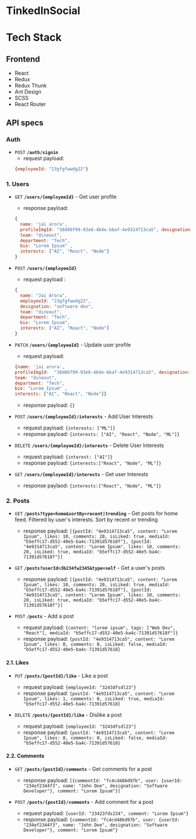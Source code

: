 # TinkedInSocial

# Tech Stack

## Frontend 
  - React
  - Redux
  - Redux Thunk
  - Ant Design
  - SCSS
  - React Router


## API specs


### Auth

- `POST` **`/auth/signin`**
  - request payload: 
  ```javascript
  {employeeId: "23gfgfwwdg22"}
  ``` 

### 1. Users

- `GET` **`/users/{employeeId}`** - Get user profile
  -  response payload: 
  ```javascript
  {
    name: 'jai arora',
    profileImgId: "38d86f99-93e6-4b4e-bbaf-4e9314713ca5", designation: "software dev",
    team: "dineout",
    department: "Tech",
    bio: "Lorem Ipsum" ,
    interests: ["AI", "React", "Node"]
  }
  ```

- `POST` **`/users/{employeeId}`**
  - request payload : 
  ```javascript
  {
    name: "Jai Arora", 
    employeeId: "23gfgfwwdg22",
    designation: "software dev",
    team: "dineout",
    department: "Tech",
    bio: "Lorem Ipsum",
    interests: ["AI", "React", "Node"]
  }
  ```
  
- `PATCH` **`/users/{employeeId}`** - Update user profile
  - request payload: 
  ```javascript
  {name: 'jai arora',
  profileImgId:  "38d86f99-93e6-4b4e-bbaf-4e9314713ca5", designation: "software dev",
  team: "dineout", 
  department: "Tech", 
  bio: "Lorem Ipsum" , 
  interests: ["AI", "React", "Node"]}
  ```
  - response payload: `{}`
  
- `POST` **`/users/{employeeId}/interests`** - Add User Interests
  - request payload: `{interests: ["ML"]}`
  - response payload: `{interests: ["AI", "React", "Node", "ML"]}`

- `DELETE` **`/users/{employeeId}/interests`** - Delete User Interests
  - request payload: `{interest: ["AI"]}`
  - response payload: `{interests:["React", "Node", "ML"]}`

- `GET` **`/users/{employeeId}/interests`** - Get user Interests
  - response paylaod: `{interests:["React", "Node", "ML"]}`

### 2. Posts

- `GET` **`/posts?type=home&sortBy=recent|trending`** - Get posts for home feed. Filtered by user's interests. Sort by recent or trending
  - response payload: `[{postId: "4e9314713ca5", content: "Lorem Ipsum", likes: 10, comments: 20, isLiked: true, mediaId: "b5effc17-d552-40e5-ba4c-71391d57618f"}, {postId: "4e9314713ca5", content: "Lorem Ipsum", likes: 10, comments: 20, isLiked: true, mediaId: "b5effc17-d552-40e5-ba4c-71391d57618f"}]` 

- `GET` **`/posts?userId=3b234fw2345&type=self`** - Get a user's posts 
  - response payload: `[{postId: "4e9314713ca5", content: "Lorem Ipsum", likes: 10, comments: 20, isLiked: true, mediaId: "b5effc17-d552-40e5-ba4c-71391d57618f"}, {postId: "4e9314713ca5", content: "Lorem Ipsum", likes: 10, comments: 20, isLiked: true, mediaId: "b5effc17-d552-40e5-ba4c-71391d57618f"}]` 

- `POST` **`/posts`** - Add a post
  - request payload: `{content: "lorem ipsum", tags: ["Web Dev", "React"], mediaId: "b5effc17-d552-40e5-ba4c-71391d57618f"]}`
  - response payload: `{postId: "4e9314713ca5", content: "Lorem Ipsum", likes: 0, comments: 0, isLiked: false, mediaId: "b5effc17-d552-40e5-ba4c-71391d57618}`

#### 2.1. Likes

- `PUT` **`/posts/{postId}/like`** - Like a post
  - request payload: `{employeeId: "3243dfsdl23"}`
  - response payload: `{postId: "4e9314713ca5", content: "Lorem Ipsum", likes: 1, comments: 0, isLiked: true, mediaId: "b5effc17-d552-40e5-ba4c-71391d57618}`

- `DELETE` **`/posts/{postId}/like`** - Dislike a post
  - request payload: `{employeeId: "3243dfsdl23"}`
  - response payload: `{postId: "4e9314713ca5", content: "Lorem Ipsum", likes: 0, comments: 0, isLiked: false, mediaId: "b5effc17-d552-40e5-ba4c-71391d57618}`

#### 2.2. Comments

- `GET` **`/posts/{postId}/comments`** - Get comments for a post
  - response payload: `[{commentId: "fc4cd486d97b", user: {userId: "234ef2344f3", name: "John Doe", designation: "Software Developer"}, comment: "Lorem Ipsum"}]` 

- `POST` **`/posts/{postId}/comments`** - Add comment for a post
  - request payload: `{userId: "23423fds234", comment: "Lorem Ipsum"}`
  - response payload: `{commentId: "fc4cd486d97b", user: {userId: "234ef2344f3", name: "John Doe", designation: "Software Developer"}, comment: "Lorem Ipsum"}`
